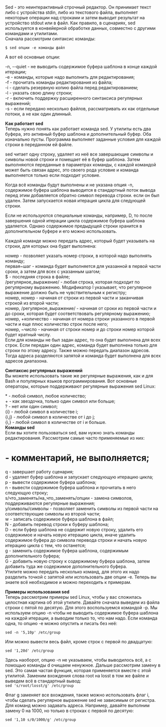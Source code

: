 Sed - это неинтерактивный строчный редактор. Он принимает текст либо с устройства stdin, либо из текстового файла, выполняет некоторые операции над строками и затем выводит результат на устройство stdout или в файл. Как правило, в сценариях, sed используется в конвейерной обработке данных, совместно с другими командами и утилитами.  
Сначала рассмотрим синтаксис команды:


`$ sed опции -e команды файл`


А вот её основные опции:


-n, --quiet - не выводить содержимое буфера шаблона в конце каждой итерации;  
-e - команды, которые надо выполнить для редактирования;  
-f - прочитать команды редактирования из файла;  
-i - сделать резервную копию файла перед редактированием;  
-l - указать свою длину строки;  
-r - включить поддержку расширенного синтаксиса регулярных выражений;  
-s - если передано несколько файлов, рассматривать их как отдельные потоки, а не как один длинный.


**Как работает sed**  
Теперь нужно понять как работает команда sed. У утилиты есть два буфера, это активный буфер шаблона и дополнительный буфер. Оба изначально пусты. Программа выполняет заданные условия для каждой строки в переданном ей файле.


sed читает одну строку, удаляет из неё все завершающие символы и символы новой строки и помещает её в буфер шаблона. Затем выполняются переданные в параметрах команды, с каждой командой может быть связан адрес, это своего рода условие и команда выполняется только если подходит условие.


Когда всё команды будут выполнены и не указана опция -n, содержимое буфера шаблона выводится в стандартный поток вывода перед этим добавляется обратно символ перевода строки. если он был удален. Затем запускается новая итерация цикла для следующей строки.


Если не используются специальные команды, например, D, то после завершения одной итерации цикла содержимое буфера шаблона удаляется. Однако содержимое предыдущей строки хранится в дополнительном буфере и его можно использовать.


Каждой команде можно передать адрес, который будет указывать на строки, для которых она будет выполнена:


номер - позволяет указать номер строки, в которой надо выполнять команду;  
первая~шаг - команда будет выполняется для указанной в первой части сроки, а затем для всех с указанным шагом;  
$ - последняя строка в файле;  
/регулярное\_выражение/ - любая строка, которая подходит по регулярному выражению. Модификатор l указывает, что регулярное выражение должно быть не чувствительным к регистру;  
номер, номер - начиная от строки из первой части и заканчивая строкой из второй части;  
номер, /регулярное\_выражение/ - начиная от сроки из первой части и до сроки, которая будет соответствовать регулярному выражению;  
номер, +количество - начиная от номера строки указанного в первой части и еще плюс количество строк после него;  
номер, ~число - начиная от строки номер и до строки номер которой будет кратный числу.  
Если для команды не был задан адрес, то она будет выполнена для всех строк. Если передан один адрес, команда будет выполнена только для строки по этому адресу. Также можно передать диапазон адресов. Тогда адреса разделяются запятой и команда будет выполнена для всех адресов диапазона.


**Синтаксис регулярных выражений**  
Вы можете использовать такие же регулярные выражения, как и для Bash и популярных языков программирования. Вот основные операторы, которые поддерживают регулярные выражения sed Linux:


\* - любой символ, любое количество;  
\+ - как звездочка, только один символ или больше;  
\? - нет или один символ;  
\{i\} - любой символ в количестве i;  
\{i,j\} - любой символ в количестве от i до j;  
\{i,\} - любой символ в количестве от i и больше.  
**Команды sed**  
Если вы хотите пользоваться sed, вам нужно знать команды редактирования. Рассмотрим самые часто применяемые из них:


# - комментарий, не выполняется;  
q - завершает работу сценария;  
d - удаляет буфер шаблона и запускает следующую итерацию цикла;  
p - вывести содержимое буфера шаблона;  
n - вывести содержимое буфера шаблона и прочитать в него следующую строку;  
s/что\_заменять/на\_что\_заменять/опции - замена символов, поддерживаются регулярные выражения;  
y/символы/символы - позволяет заменить символы из первой части на соответствующие символы из второй части;  
w - записать содержимое буфера шаблона в файл;  
N - добавить перевод строки к буферу шаблона;  
D - если буфер шаблона не содержит новую строку, удалить его содержимое и начать новую итерацию цикла, иначе удалить содержимое буфера до символа перевода строки и начать новую итерацию цикла с тем, что останется;  
g - заменить содержимое буфера шаблона, содержимым дополнительного буфера;  
G - добавить новую строку к содержимому буфера шаблона, затем добавить туда же содержимое дополнительного буфера.  
Утилите можно передать несколько команд, для этого их надо разделить точкой с запятой или использовать две опции -e. Теперь вы знаете всё необходимое и можно переходить к примерам.


**Примеры использования sed**  
Теперь рассмотрим примеры sed Linux, чтобы у вас сложилась целостная картина об этой утилите. Давайте сначала выведем из файла строки с пятой по десятую. Для этого воспользуемся командой -p. Мы используем опцию -n чтобы не выводить содержимое буфера шаблона на каждой итерации, а выводим только то, что нам надо. Если команда одна, то опцию -e можно опустить и писать без неё:


`sed -n '5,10p' /etc/group`


Или можно вывести весь файл, кроме строк с первой по двадцатую:


`sed '1,20d' /etc/group`


Здесь наоборот, опцию -n не указываем, чтобы выводилось всё, а с помощью команды d очищаем ненужное. Дальше рассмотрим замену в sed. Это самая частая функция, которая применяется вместе с этой утилитой. Заменим вхождения слова root на losst в том же файле и выведем всё в стандартный вывод:  
`sed 's/root/losst/g' /etc/group`


Флаг g заменяет все вхождения, также можно использовать флаг i, чтобы сделать регулярное выражение sed не зависимым от регистра. Для команд можно задавать адреса. Например, давайте выполним замену 0 на 1000, но только в строках с первой по десятую:


`sed '1,10 s/0/1000/g' /etc/group`

